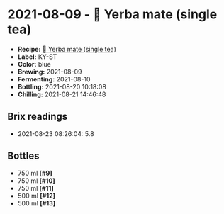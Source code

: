 # 2021-08-09 - 🍃 Yerba mate (single tea)

* **Recipe:** [🍃 Yerba mate (single tea)](../../recipes/mate-single-tea.md)
* **Label:** KY-ST
* **Color:** blue
* **Brewing:** 2021-08-09
* **Fermenting:** 2021-08-10
* **Bottling:** 2021-08-20 10:18:08
* **Chilling:** 2021-08-21 14:46:48

## Brix readings

* 2021-08-23 08:26:04: 5.8

## Bottles

* 750 ml **[#9]**
* 750 ml **[#10]**
* 750 ml **[#11]**
* 500 ml **[#12]**
* 500 ml **[#13]**
